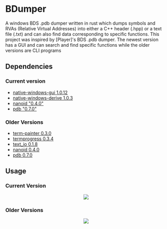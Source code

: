 # BDumper
A windows BDS .pdb dumper written in rust which dumps symbols and RVAs (Relative Virtual Addresses) into either a C++ header (.hpp) or a text file (.txt) and can also find data corresponding to specific functions. This project was inspired by [Player]'s BDS .pdb dumper. The newest version has a GUI and can search and find specific functions while the older versions are CLI programs 

## Dependencies

### Current version

- [native-windows-gui 1.0.12](https://crates.io/crates/native-windows-gui)
- [native-windows-derive 1.0.3](https://crates.io/crates/native-windows-derive)
- [nanoid "0.4.0"](https://crates.io/crates/nanoid)
- [pdb "0.7.0"](https://crates.io/crates/pdb)

### Older Versions
- [term-painter 0.3.0](https://crates.io/crates/term-painter)
- [termprogress 0.3.4](https://crates.io/crates/termprogress)
- [text_io 0.1.8](https://crates.io/crates/text_io)
- [nanoid 0.4.0](https://crates.io/crates/nanoid)
- [pdb 0.7.0](https://crates.io/crates/pdb)

## Usage

### Current Version
<p align="center">
  <img src="https://media.discordapp.net/attachments/891760155614642277/912068785832333363/Screenshot_50.png" />
</p>

### Older Versions
<p align="center">
  <img src="https://cdn.discordapp.com/attachments/798563327587385364/893910849058652180/Screenshot_103.png" />
</p>

